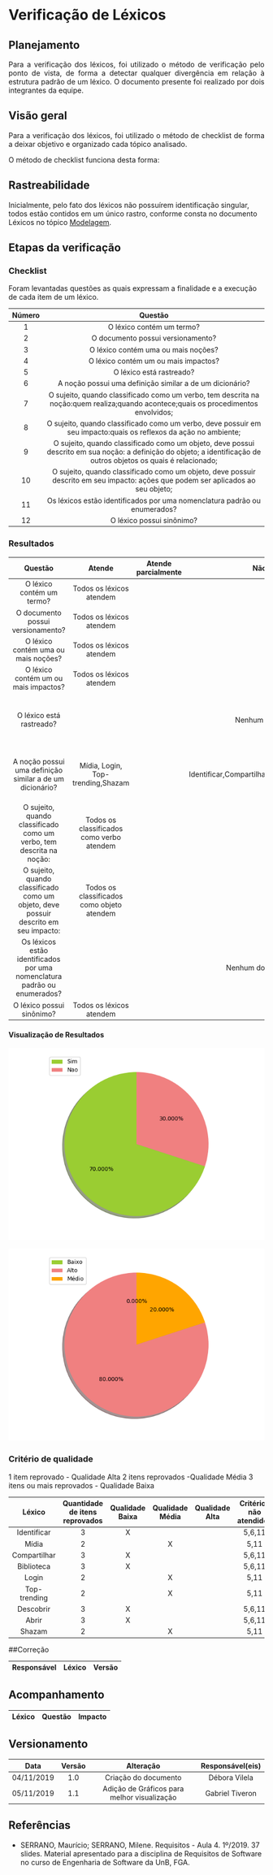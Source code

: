 # Verificação de Léxicos 

## Planejamento
<p align="justify">Para a verificação dos léxicos, foi utilizado o método de verificação pelo ponto de vista, de forma a detectar qualquer divergência em relação à estrutura padrão de um léxico. O documento presente foi realizado por dois integrantes da equipe.</p>

## Visão geral
<p align="justify">Para a verificação dos léxicos, foi utilizado o método de checklist de forma a deixar objetivo e organizado cada tópico analisado.</p>
<p align="justify">O método de checklist funciona desta forma: </p>

## Rastreabilidade

Inicialmente, pelo fato dos léxicos não possuírem identificação singular, todos estão contidos em um único rastro, conforme consta no documento Léxicos no tópico [Modelagem](https://requisitos-de-software.github.io/2019.2-Shazam/modelagem/lexicos/).

## Etapas da verificação

### Checklist

Foram levantadas questões as quais expressam a finalidade e a execução de cada item de um léxico.

|Número|Questão|
|:---:|:---:|
|1 |O léxico contém um termo?|
|2 |O documento possui versionamento?|
|3 |O léxico contém uma ou mais noções?|
|4 |O léxico contém um ou mais impactos?|
|5 |O léxico está rastreado?|
|6 |A noção possui uma definição similar a de um dicionário?|
|7 |O sujeito, quando classificado como um verbo, tem descrita na noção:quem realiza;quando acontece;quais os procedimentos envolvidos;|
|8 |O sujeito, quando classificado como um verbo, deve possuir em seu impacto:quais os reflexos da ação no ambiente;|
|9 |O sujeito, quando classificado como um objeto, deve possui descrito em sua noção: a definição do objeto; a identificação de outros objetos os quais é relacionado;|
|10|O sujeito, quando classificado como um objeto, deve possuir descrito em seu impacto: ações que podem ser aplicados ao seu objeto;|
|11|Os léxicos estão identificados por uma nomenclatura padrão ou enumerados? |  
|12|O léxico possui sinônimo?|


### Resultados

|Questão|Atende|Atende parcialmente|Não atende|Impacto|Motivo|
|:--:|:----:|:---:|:---:|:---:|:---:|
|O léxico contém um termo?|Todos os léxicos atendem|||Alto||
|O documento possui versionamento?|Todos os léxicos atendem|||Alto||
|O léxico contém uma ou mais noções?|Todos os léxicos atendem|||Alto||
|O léxico contém um ou mais impactos?|Todos os léxicos atendem|||Alto||
|O léxico está rastreado?|||Nenhum léxico atende|Alto|Nenhum documento foi rastreado até o presente momento|
|A noção possui uma definição similar a de um dicionário?|Mídia, Login, Top-trending,Shazam||Identificar,Compartilhar,Biblioteca,Descobrir,Abrir|Alto|Há a explicação da noção, mas não condiz com o dicionário|
|O sujeito, quando classificado como um verbo, tem descrita na noção:|Todos os classificados como verbo atendem|||Moderado||
|O sujeito, quando classificado como um objeto, deve possuir descrito em seu impacto:|Todos os classificados como objeto atendem|||Moderado||
|Os léxicos estão identificados por uma nomenclatura padrão ou enumerados? |||Nenhum dos léxicos atende|Alto|Foram identificados apenas pelo sujeito|
|O léxico possui sinônimo?|Todos os léxicos atendem|||Alto||

#### Visualização de Resultados

![Graphyn](../imgs/graph/lexico_yn.png)

![Graphbma](../imgs/graph/lexico_bma.png)

### Critério de qualidade

1 item reprovado - Qualidade Alta
2 itens reprovados -Qualidade Média
3 itens ou mais reprovados - Qualidade Baixa

|Léxico|Quantidade de itens reprovados|Qualidade Baixa|Qualidade Média| Qualidade Alta|Critérios não atendidos|
|:--:|:----:|:-------:|:---:|:---:|:---:|
|Identificar|3|X|||5,6,11|
|Mídia|2||X||5,11|
|Compartilhar|3|X|||5,6,11|
|Biblioteca|3|X|||5,6,11|
|Login|2||X||5,11|
|Top-trending|2||X||5,11|
|Descobrir|3|X|||5,6,11|
|Abrir|3|X|||5,6,11|
|Shazam|2||X||5,11|


##Correção

|Responsável|Léxico|Versão|
|:--:|:----:|:---:|

## Acompanhamento

|Léxico|Questão|Impacto|
|:--:|:----:|:---:|

## Versionamento

|Data|Versão|Alteração|Responsável(eis)|
|:--:|:----:|:-------:|:---:|
|04/11/2019|1.0|Criação do documento|Débora Vilela| 
|05/11/2019|1.1|Adição de Gráficos para melhor visualização| Gabriel Tiveron |

## Referências

* SERRANO, Maurício; SERRANO, Milene. Requisitos - Aula 4. 1º/2019. 37 slides. Material apresentado para a disciplina de Requisitos de Software no curso de Engenharia de Software da UnB, FGA.
